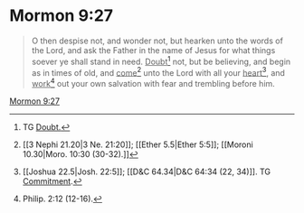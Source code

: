 # Mormon 9:27

> O then despise not, and wonder not, but hearken unto the words of the Lord, and ask the Father in the name of Jesus for what things soever ye shall stand in need. <u>Doubt</u>[^a] not, but be believing, and begin as in times of old, and <u>come</u>[^b] unto the Lord with all your <u>heart</u>[^c], and <u>work</u>[^d] out your own salvation with fear and trembling before him.

[Mormon 9:27](https://www.churchofjesuschrist.org/study/scriptures/bofm/morm/9?lang=eng&id=p27#p27)


[^a]: TG [Doubt.](https://www.churchofjesuschrist.org/study/scriptures/tg/doubt?lang=eng)
[^b]: [[3 Nephi 21.20|3 Ne. 21:20]]; [[Ether 5.5|Ether 5:5]]; [[Moroni 10.30|Moro. 10:30 (30-32).]]
[^c]: [[Joshua 22.5|Josh. 22:5]]; [[D&C 64.34|D&C 64:34 (22, 34)]]. TG [Commitment](https://www.churchofjesuschrist.org/study/scriptures/tg/commitment?lang=eng).
[^d]: Philip. 2:12 (12-16).
